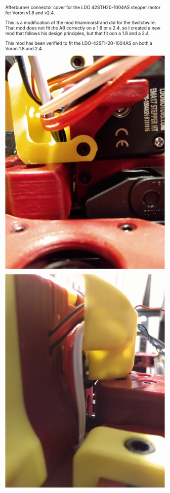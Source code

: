 Afterburner connector cover for the LDO 42STH20-1004AS stepper motor for Voron v1.8 and v2.4.

This is a modification of the mod hhammarstrand did for the Switchwire.  
That mod does not fit the AB correctly on a 1.8 or a 2.4, so I created a new mod that follows his design principles, but that fit oon a 1.8 and a 2.4

This mod has been verified to fit the LDO-42STH20-1004AS on both a Voron 1.8 and 2.4.

![image1](connector%20cover%201.jpg)

![image2](connector%20cover%202.jpg)
